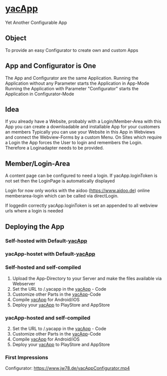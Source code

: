 # [yacApp]
Yet Another Configurable App

## Object
To provide an easy Configurator to create own and custom Apps

## App and Configurator is One
The App and Configurator are the same Application.
Running the Application without any Parameter starts the Application in App-Mode
Running the Application with Parameter "Configurator" starts the Application in Configurator-Mode

## Idea
If you already have a Website, probably with a Login/Member-Area with this App you can create a downloadable and installable App for your customers an members
Typically you can use your Website in this App in Webviews and connect the Webview-Forms by a custom Menu.
On Sites which require a Login the App forces the User to login and remembers the Login. Therefore a Loginadapter needs to be provided.

## Member/Login-Area
A content page can be configured to need a login.
If yacApp.loginToken is not set then the LoginPage is automatically displayed

Login for now only works with the aidoo (https://www.aidoo.de) online memberarea-login which can be called via directLogin.

If loggedin correctly yacApp.loginToken is set an appended to all webview urls where a login is needed


## Deploying the App

### Self-hosted with Default-[yacApp]

### yacApp-hostet with Default-[yacApp]

### Self-hosted and self-compiled

1. Upload the App-Directory to your Server and make the files available via Webserver
2. Set the URL to <your-server>/<your-project-file>.yacapp in the [yacApp] - Code
3. Customize other Parts in the [yacApp]-Code
4. Compile [yacApp] for Android/iOS
5. Deploy your [yacApp] to PlayStore and AppStore

### yacApp-hosted and self-compiled

2. Set the URL to <yacApp-server>/<your-project-file>.yacapp in the [yacApp] - Code
3. Customize other Parts in the [yacApp]-Code
4. Compile [yacApp] for Android/iOS
5. Deploy your [yacApp] to PlayStore and AppStore

### First Impressions

Configurator: https://www.jw78.de/yacAppConfigurator.mp4

[yacApp]: https://github.com/jw23578/yacapp#readme "yacApp"
